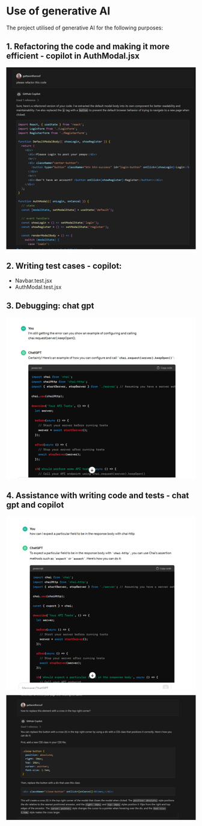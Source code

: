 # Use of generative AI

The project utilised of generative AI for the following purposes:

## 1. Refactoring the code and making it more efficient - copilot in AuthModal.jsx

![alt text](image-1.png)

## 2. Writing test cases - copilot: 
- Navbar.test.jsx
- AuthModal.test.jsx

## 3. Debugging: chat gpt

![alt text](image-2.png)

## 4. Assistance with writing code and tests - chat gpt and copilot
![alt text](image-3.png)

![alt text](image-4.png)